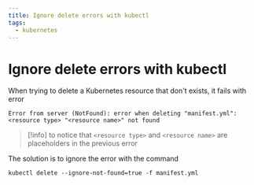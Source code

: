 ```yaml
---
title: Ignore delete errors with kubectl
tags:
  - kubernetes
---
```

# Ignore delete errors with kubectl
When trying to delete a Kubernetes resource that don't exists, it fails with error

```
Error from server (NotFound): error when deleting "manifest.yml": <resource type> "<resource name>" not found
```

> [!info] to notice that `<resource type>` and `<resource name>` are placeholders in the previous error


The solution is to ignore the error with the command

```shell
kubectl delete --ignore-not-found=true -f manifest.yml
```